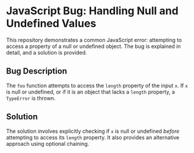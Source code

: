 # JavaScript Bug: Handling Null and Undefined Values

This repository demonstrates a common JavaScript error: attempting to access a property of a null or undefined object.  The bug is explained in detail, and a solution is provided.

## Bug Description
The `foo` function attempts to access the `length` property of the input `x`. If `x` is null or undefined, or if it is an object that lacks a `length` property, a `TypeError` is thrown.

## Solution
The solution involves explicitly checking if `x` is null or undefined *before* attempting to access its `length` property.  It also provides an alternative approach using optional chaining.